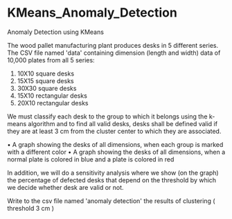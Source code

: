 # KMeans_Anomaly_Detection
Anomaly Detection using KMeans

The wood pallet manufacturing plant produces desks in 5 different series. The CSV file named 'data' containing dimension (length and width) data of 10,000 plates from all 5 series:
1. 10X10 square desks 
2. 15X15 square desks
3. 30X30 square desks
4. 15X10 rectangular desks
5. 20X10 rectangular desks

We must classify each desk to the group to which it belongs using the k-means algorithm and to find all valid desks, desks shall be defined valid if they are at least 3 cm from the cluster center to which they are associated.

• A graph showing the desks of all dimensions, when each group is marked with a different color
• A graph showing the desks of all dimensions, when a normal plate is colored in blue and a plate is colored in red

In addition, we will do a sensitivity analysis where we show (on the graph) the percentage of defected desks that depend on the threshold by which we decide whether desk are valid or not.

Write to the csv file named 'anomaly detection' the results of clustering ( threshold 3 cm )
